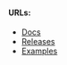 #### URLs:
- [Docs](https://terratest.gruntwork.io/docs/)
- [Releases](https://github.com/gruntwork-io/terratest/releases)
- [Examples](https://github.com/gruntwork-io/terratest/tree/master/examples)
